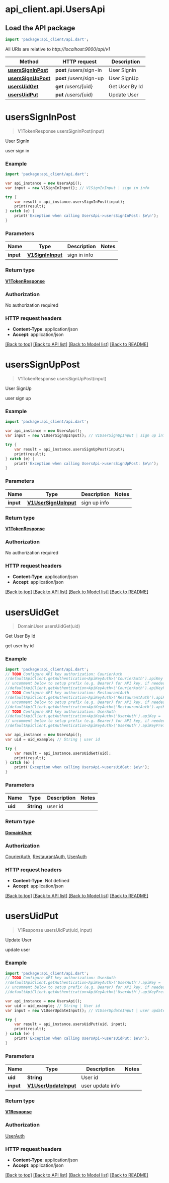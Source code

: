 # api_client.api.UsersApi

## Load the API package
```dart
import 'package:api_client/api.dart';
```

All URIs are relative to *http://localhost:9000/api/v1*

Method | HTTP request | Description
------------- | ------------- | -------------
[**usersSignInPost**](UsersApi.md#userssigninpost) | **post** /users/sign-in | User SignIn
[**usersSignUpPost**](UsersApi.md#userssignuppost) | **post** /users/sign-up | User SignUp
[**usersUidGet**](UsersApi.md#usersuidget) | **get** /users/{uid} | Get User By Id
[**usersUidPut**](UsersApi.md#usersuidput) | **put** /users/{uid} | Update User


# **usersSignInPost**
> V1TokenResponse usersSignInPost(input)

User SignIn

user sign in

### Example 
```dart
import 'package:api_client/api.dart';

var api_instance = new UsersApi();
var input = new V1SignInInput(); // V1SignInInput | sign in info

try { 
    var result = api_instance.usersSignInPost(input);
    print(result);
} catch (e) {
    print('Exception when calling UsersApi->usersSignInPost: $e\n');
}
```

### Parameters

Name | Type | Description  | Notes
------------- | ------------- | ------------- | -------------
 **input** | [**V1SignInInput**](V1SignInInput.md)| sign in info | 

### Return type

[**V1TokenResponse**](V1TokenResponse.md)

### Authorization

No authorization required

### HTTP request headers

 - **Content-Type**: application/json
 - **Accept**: application/json

[[Back to top]](#) [[Back to API list]](../README.md#documentation-for-api-endpoints) [[Back to Model list]](../README.md#documentation-for-models) [[Back to README]](../README.md)

# **usersSignUpPost**
> V1TokenResponse usersSignUpPost(input)

User SignUp

user sign up

### Example 
```dart
import 'package:api_client/api.dart';

var api_instance = new UsersApi();
var input = new V1UserSignUpInput(); // V1UserSignUpInput | sign up info

try { 
    var result = api_instance.usersSignUpPost(input);
    print(result);
} catch (e) {
    print('Exception when calling UsersApi->usersSignUpPost: $e\n');
}
```

### Parameters

Name | Type | Description  | Notes
------------- | ------------- | ------------- | -------------
 **input** | [**V1UserSignUpInput**](V1UserSignUpInput.md)| sign up info | 

### Return type

[**V1TokenResponse**](V1TokenResponse.md)

### Authorization

No authorization required

### HTTP request headers

 - **Content-Type**: application/json
 - **Accept**: application/json

[[Back to top]](#) [[Back to API list]](../README.md#documentation-for-api-endpoints) [[Back to Model list]](../README.md#documentation-for-models) [[Back to README]](../README.md)

# **usersUidGet**
> DomainUser usersUidGet(uid)

Get User By Id

get user by id

### Example 
```dart
import 'package:api_client/api.dart';
// TODO Configure API key authorization: CourierAuth
//defaultApiClient.getAuthentication<ApiKeyAuth>('CourierAuth').apiKey = 'YOUR_API_KEY';
// uncomment below to setup prefix (e.g. Bearer) for API key, if needed
//defaultApiClient.getAuthentication<ApiKeyAuth>('CourierAuth').apiKeyPrefix = 'Bearer';
// TODO Configure API key authorization: RestaurantAuth
//defaultApiClient.getAuthentication<ApiKeyAuth>('RestaurantAuth').apiKey = 'YOUR_API_KEY';
// uncomment below to setup prefix (e.g. Bearer) for API key, if needed
//defaultApiClient.getAuthentication<ApiKeyAuth>('RestaurantAuth').apiKeyPrefix = 'Bearer';
// TODO Configure API key authorization: UserAuth
//defaultApiClient.getAuthentication<ApiKeyAuth>('UserAuth').apiKey = 'YOUR_API_KEY';
// uncomment below to setup prefix (e.g. Bearer) for API key, if needed
//defaultApiClient.getAuthentication<ApiKeyAuth>('UserAuth').apiKeyPrefix = 'Bearer';

var api_instance = new UsersApi();
var uid = uid_example; // String | user id

try { 
    var result = api_instance.usersUidGet(uid);
    print(result);
} catch (e) {
    print('Exception when calling UsersApi->usersUidGet: $e\n');
}
```

### Parameters

Name | Type | Description  | Notes
------------- | ------------- | ------------- | -------------
 **uid** | **String**| user id | 

### Return type

[**DomainUser**](DomainUser.md)

### Authorization

[CourierAuth](../README.md#CourierAuth), [RestaurantAuth](../README.md#RestaurantAuth), [UserAuth](../README.md#UserAuth)

### HTTP request headers

 - **Content-Type**: Not defined
 - **Accept**: application/json

[[Back to top]](#) [[Back to API list]](../README.md#documentation-for-api-endpoints) [[Back to Model list]](../README.md#documentation-for-models) [[Back to README]](../README.md)

# **usersUidPut**
> V1Response usersUidPut(uid, input)

Update User

update user

### Example 
```dart
import 'package:api_client/api.dart';
// TODO Configure API key authorization: UserAuth
//defaultApiClient.getAuthentication<ApiKeyAuth>('UserAuth').apiKey = 'YOUR_API_KEY';
// uncomment below to setup prefix (e.g. Bearer) for API key, if needed
//defaultApiClient.getAuthentication<ApiKeyAuth>('UserAuth').apiKeyPrefix = 'Bearer';

var api_instance = new UsersApi();
var uid = uid_example; // String | User id
var input = new V1UserUpdateInput(); // V1UserUpdateInput | user update info

try { 
    var result = api_instance.usersUidPut(uid, input);
    print(result);
} catch (e) {
    print('Exception when calling UsersApi->usersUidPut: $e\n');
}
```

### Parameters

Name | Type | Description  | Notes
------------- | ------------- | ------------- | -------------
 **uid** | **String**| User id | 
 **input** | [**V1UserUpdateInput**](V1UserUpdateInput.md)| user update info | 

### Return type

[**V1Response**](V1Response.md)

### Authorization

[UserAuth](../README.md#UserAuth)

### HTTP request headers

 - **Content-Type**: application/json
 - **Accept**: application/json

[[Back to top]](#) [[Back to API list]](../README.md#documentation-for-api-endpoints) [[Back to Model list]](../README.md#documentation-for-models) [[Back to README]](../README.md)

